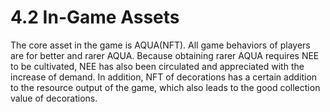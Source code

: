 # 4.2 In-Game Assets

The core asset in the game is AQUA(NFT). All game behaviors of players are for better and rarer AQUA. Because obtaining rarer AQUA requires NEE to be cultivated, NEE has also been circulated and appreciated with the increase of demand. In addition, NFT of decorations has a certain addition to the resource output of the game, which also leads to the good collection value of decorations.